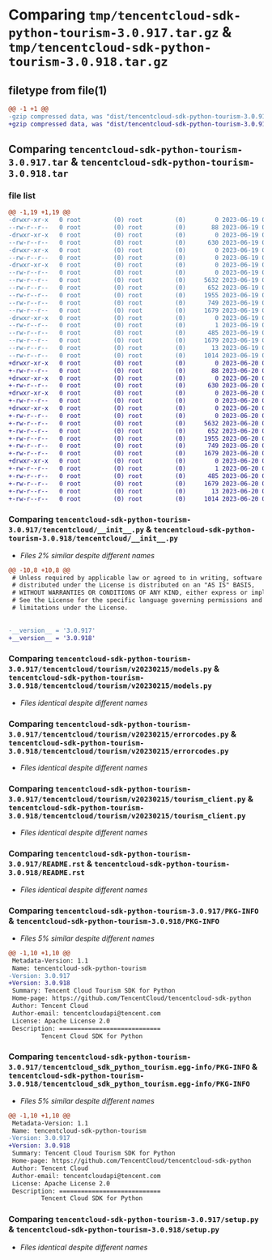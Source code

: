 # Comparing `tmp/tencentcloud-sdk-python-tourism-3.0.917.tar.gz` & `tmp/tencentcloud-sdk-python-tourism-3.0.918.tar.gz`

## filetype from file(1)

```diff
@@ -1 +1 @@
-gzip compressed data, was "dist/tencentcloud-sdk-python-tourism-3.0.917.tar", last modified: Mon Jun 19 00:36:11 2023, max compression
+gzip compressed data, was "dist/tencentcloud-sdk-python-tourism-3.0.918.tar", last modified: Tue Jun 20 02:51:23 2023, max compression
```

## Comparing `tencentcloud-sdk-python-tourism-3.0.917.tar` & `tencentcloud-sdk-python-tourism-3.0.918.tar`

### file list

```diff
@@ -1,19 +1,19 @@
-drwxr-xr-x   0 root         (0) root         (0)        0 2023-06-19 00:36:11.000000 tencentcloud-sdk-python-tourism-3.0.917/
--rw-r--r--   0 root         (0) root         (0)       88 2023-06-19 00:36:11.000000 tencentcloud-sdk-python-tourism-3.0.917/setup.cfg
-drwxr-xr-x   0 root         (0) root         (0)        0 2023-06-19 00:36:11.000000 tencentcloud-sdk-python-tourism-3.0.917/tencentcloud/
--rw-r--r--   0 root         (0) root         (0)      630 2023-06-19 00:36:11.000000 tencentcloud-sdk-python-tourism-3.0.917/tencentcloud/__init__.py
-drwxr-xr-x   0 root         (0) root         (0)        0 2023-06-19 00:36:11.000000 tencentcloud-sdk-python-tourism-3.0.917/tencentcloud/tourism/
--rw-r--r--   0 root         (0) root         (0)        0 2023-06-19 00:36:11.000000 tencentcloud-sdk-python-tourism-3.0.917/tencentcloud/tourism/__init__.py
-drwxr-xr-x   0 root         (0) root         (0)        0 2023-06-19 00:36:11.000000 tencentcloud-sdk-python-tourism-3.0.917/tencentcloud/tourism/v20230215/
--rw-r--r--   0 root         (0) root         (0)        0 2023-06-19 00:36:11.000000 tencentcloud-sdk-python-tourism-3.0.917/tencentcloud/tourism/v20230215/__init__.py
--rw-r--r--   0 root         (0) root         (0)     5632 2023-06-19 00:36:11.000000 tencentcloud-sdk-python-tourism-3.0.917/tencentcloud/tourism/v20230215/models.py
--rw-r--r--   0 root         (0) root         (0)      652 2023-06-19 00:36:11.000000 tencentcloud-sdk-python-tourism-3.0.917/tencentcloud/tourism/v20230215/errorcodes.py
--rw-r--r--   0 root         (0) root         (0)     1955 2023-06-19 00:36:11.000000 tencentcloud-sdk-python-tourism-3.0.917/tencentcloud/tourism/v20230215/tourism_client.py
--rw-r--r--   0 root         (0) root         (0)      749 2023-06-19 00:36:11.000000 tencentcloud-sdk-python-tourism-3.0.917/README.rst
--rw-r--r--   0 root         (0) root         (0)     1679 2023-06-19 00:36:11.000000 tencentcloud-sdk-python-tourism-3.0.917/PKG-INFO
-drwxr-xr-x   0 root         (0) root         (0)        0 2023-06-19 00:36:11.000000 tencentcloud-sdk-python-tourism-3.0.917/tencentcloud_sdk_python_tourism.egg-info/
--rw-r--r--   0 root         (0) root         (0)        1 2023-06-19 00:36:11.000000 tencentcloud-sdk-python-tourism-3.0.917/tencentcloud_sdk_python_tourism.egg-info/dependency_links.txt
--rw-r--r--   0 root         (0) root         (0)      485 2023-06-19 00:36:11.000000 tencentcloud-sdk-python-tourism-3.0.917/tencentcloud_sdk_python_tourism.egg-info/SOURCES.txt
--rw-r--r--   0 root         (0) root         (0)     1679 2023-06-19 00:36:11.000000 tencentcloud-sdk-python-tourism-3.0.917/tencentcloud_sdk_python_tourism.egg-info/PKG-INFO
--rw-r--r--   0 root         (0) root         (0)       13 2023-06-19 00:36:11.000000 tencentcloud-sdk-python-tourism-3.0.917/tencentcloud_sdk_python_tourism.egg-info/top_level.txt
--rw-r--r--   0 root         (0) root         (0)     1014 2023-06-19 00:36:11.000000 tencentcloud-sdk-python-tourism-3.0.917/setup.py
+drwxr-xr-x   0 root         (0) root         (0)        0 2023-06-20 02:51:23.000000 tencentcloud-sdk-python-tourism-3.0.918/
+-rw-r--r--   0 root         (0) root         (0)       88 2023-06-20 02:51:23.000000 tencentcloud-sdk-python-tourism-3.0.918/setup.cfg
+drwxr-xr-x   0 root         (0) root         (0)        0 2023-06-20 02:51:23.000000 tencentcloud-sdk-python-tourism-3.0.918/tencentcloud/
+-rw-r--r--   0 root         (0) root         (0)      630 2023-06-20 02:51:23.000000 tencentcloud-sdk-python-tourism-3.0.918/tencentcloud/__init__.py
+drwxr-xr-x   0 root         (0) root         (0)        0 2023-06-20 02:51:23.000000 tencentcloud-sdk-python-tourism-3.0.918/tencentcloud/tourism/
+-rw-r--r--   0 root         (0) root         (0)        0 2023-06-20 02:51:23.000000 tencentcloud-sdk-python-tourism-3.0.918/tencentcloud/tourism/__init__.py
+drwxr-xr-x   0 root         (0) root         (0)        0 2023-06-20 02:51:23.000000 tencentcloud-sdk-python-tourism-3.0.918/tencentcloud/tourism/v20230215/
+-rw-r--r--   0 root         (0) root         (0)        0 2023-06-20 02:51:23.000000 tencentcloud-sdk-python-tourism-3.0.918/tencentcloud/tourism/v20230215/__init__.py
+-rw-r--r--   0 root         (0) root         (0)     5632 2023-06-20 02:51:23.000000 tencentcloud-sdk-python-tourism-3.0.918/tencentcloud/tourism/v20230215/models.py
+-rw-r--r--   0 root         (0) root         (0)      652 2023-06-20 02:51:23.000000 tencentcloud-sdk-python-tourism-3.0.918/tencentcloud/tourism/v20230215/errorcodes.py
+-rw-r--r--   0 root         (0) root         (0)     1955 2023-06-20 02:51:23.000000 tencentcloud-sdk-python-tourism-3.0.918/tencentcloud/tourism/v20230215/tourism_client.py
+-rw-r--r--   0 root         (0) root         (0)      749 2023-06-20 02:51:23.000000 tencentcloud-sdk-python-tourism-3.0.918/README.rst
+-rw-r--r--   0 root         (0) root         (0)     1679 2023-06-20 02:51:23.000000 tencentcloud-sdk-python-tourism-3.0.918/PKG-INFO
+drwxr-xr-x   0 root         (0) root         (0)        0 2023-06-20 02:51:23.000000 tencentcloud-sdk-python-tourism-3.0.918/tencentcloud_sdk_python_tourism.egg-info/
+-rw-r--r--   0 root         (0) root         (0)        1 2023-06-20 02:51:23.000000 tencentcloud-sdk-python-tourism-3.0.918/tencentcloud_sdk_python_tourism.egg-info/dependency_links.txt
+-rw-r--r--   0 root         (0) root         (0)      485 2023-06-20 02:51:23.000000 tencentcloud-sdk-python-tourism-3.0.918/tencentcloud_sdk_python_tourism.egg-info/SOURCES.txt
+-rw-r--r--   0 root         (0) root         (0)     1679 2023-06-20 02:51:23.000000 tencentcloud-sdk-python-tourism-3.0.918/tencentcloud_sdk_python_tourism.egg-info/PKG-INFO
+-rw-r--r--   0 root         (0) root         (0)       13 2023-06-20 02:51:23.000000 tencentcloud-sdk-python-tourism-3.0.918/tencentcloud_sdk_python_tourism.egg-info/top_level.txt
+-rw-r--r--   0 root         (0) root         (0)     1014 2023-06-20 02:51:23.000000 tencentcloud-sdk-python-tourism-3.0.918/setup.py
```

### Comparing `tencentcloud-sdk-python-tourism-3.0.917/tencentcloud/__init__.py` & `tencentcloud-sdk-python-tourism-3.0.918/tencentcloud/__init__.py`

 * *Files 2% similar despite different names*

```diff
@@ -10,8 +10,8 @@
 # Unless required by applicable law or agreed to in writing, software
 # distributed under the License is distributed on an "AS IS" BASIS,
 # WITHOUT WARRANTIES OR CONDITIONS OF ANY KIND, either express or implied.
 # See the License for the specific language governing permissions and
 # limitations under the License.
 
 
-__version__ = '3.0.917'
+__version__ = '3.0.918'
```

### Comparing `tencentcloud-sdk-python-tourism-3.0.917/tencentcloud/tourism/v20230215/models.py` & `tencentcloud-sdk-python-tourism-3.0.918/tencentcloud/tourism/v20230215/models.py`

 * *Files identical despite different names*

### Comparing `tencentcloud-sdk-python-tourism-3.0.917/tencentcloud/tourism/v20230215/errorcodes.py` & `tencentcloud-sdk-python-tourism-3.0.918/tencentcloud/tourism/v20230215/errorcodes.py`

 * *Files identical despite different names*

### Comparing `tencentcloud-sdk-python-tourism-3.0.917/tencentcloud/tourism/v20230215/tourism_client.py` & `tencentcloud-sdk-python-tourism-3.0.918/tencentcloud/tourism/v20230215/tourism_client.py`

 * *Files identical despite different names*

### Comparing `tencentcloud-sdk-python-tourism-3.0.917/README.rst` & `tencentcloud-sdk-python-tourism-3.0.918/README.rst`

 * *Files identical despite different names*

### Comparing `tencentcloud-sdk-python-tourism-3.0.917/PKG-INFO` & `tencentcloud-sdk-python-tourism-3.0.918/PKG-INFO`

 * *Files 5% similar despite different names*

```diff
@@ -1,10 +1,10 @@
 Metadata-Version: 1.1
 Name: tencentcloud-sdk-python-tourism
-Version: 3.0.917
+Version: 3.0.918
 Summary: Tencent Cloud Tourism SDK for Python
 Home-page: https://github.com/TencentCloud/tencentcloud-sdk-python
 Author: Tencent Cloud
 Author-email: tencentcloudapi@tencent.com
 License: Apache License 2.0
 Description: ============================
         Tencent Cloud SDK for Python
```

### Comparing `tencentcloud-sdk-python-tourism-3.0.917/tencentcloud_sdk_python_tourism.egg-info/PKG-INFO` & `tencentcloud-sdk-python-tourism-3.0.918/tencentcloud_sdk_python_tourism.egg-info/PKG-INFO`

 * *Files 5% similar despite different names*

```diff
@@ -1,10 +1,10 @@
 Metadata-Version: 1.1
 Name: tencentcloud-sdk-python-tourism
-Version: 3.0.917
+Version: 3.0.918
 Summary: Tencent Cloud Tourism SDK for Python
 Home-page: https://github.com/TencentCloud/tencentcloud-sdk-python
 Author: Tencent Cloud
 Author-email: tencentcloudapi@tencent.com
 License: Apache License 2.0
 Description: ============================
         Tencent Cloud SDK for Python
```

### Comparing `tencentcloud-sdk-python-tourism-3.0.917/setup.py` & `tencentcloud-sdk-python-tourism-3.0.918/setup.py`

 * *Files identical despite different names*

